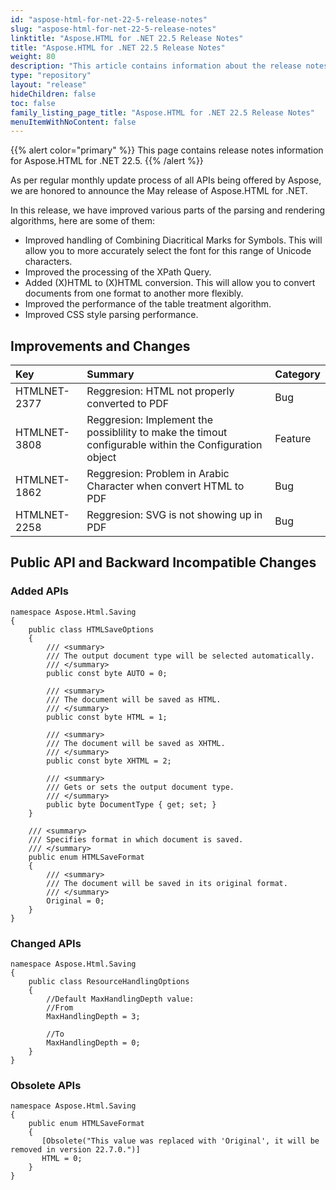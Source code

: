 ```yaml
---
id: "aspose-html-for-net-22-5-release-notes"
slug: "aspose-html-for-net-22-5-release-notes"
linktitle: "Aspose.HTML for .NET 22.5 Release Notes"
title: "Aspose.HTML for .NET 22.5 Release Notes"
weight: 80
description: "This article contains information about the release notes for Aspose.HTML for .NET 22.5."
type: "repository"
layout: "release"
hideChildren: false
toc: false
family_listing_page_title: "Aspose.HTML for .NET 22.5 Release Notes"
menuItemWithNoContent: false
---
```


{{% alert color="primary" %}}
This page contains release notes information for Aspose.HTML for .NET 22.5.
{{% /alert %}}

As per regular monthly update process of all APIs being offered by Aspose, we are honored to announce the May release of Aspose.HTML for .NET.

In this release, we have improved various parts of the parsing and rendering algorithms, here are some of them:

* Improved handling of Combining Diacritical Marks for Symbols. This will allow you to more accurately select the font for this range of Unicode characters.
* Improved the processing of the XPath Query.
* Added (X)HTML to (X)HTML conversion. This will allow you to convert documents from one format to another more flexibly.
* Improved the performance of the table treatment algorithm.
* Improved CSS style parsing performance.


## Improvements and Changes

|**Key**|**Summary**|**Category**|
| :- | :- | :- |
|HTMLNET-2377|Reggresion: HTML not properly converted to PDF|Bug|
|HTMLNET-3808|Reggresion: Implement the possiblility to make the timout configurable within the Configuration object|Feature|
|HTMLNET-1862|Reggresion: Problem in Arabic Character when convert HTML to PDF|Bug|
|HTMLNET-2258|Reggresion: SVG is not showing up in PDF|Bug|

## Public API and Backward Incompatible Changes

### Added APIs

```
namespace Aspose.Html.Saving
{
    public class HTMLSaveOptions
    {
        /// <summary>
        /// The output document type will be selected automatically.
        /// </summary>
        public const byte AUTO = 0;

        /// <summary>
        /// The document will be saved as HTML.
        /// </summary>
        public const byte HTML = 1;

        /// <summary>
        /// The document will be saved as XHTML.
        /// </summary>
        public const byte XHTML = 2;

        /// <summary>
        /// Gets or sets the output document type.
        /// </summary>
        public byte DocumentType { get; set; }
    }

    /// <summary>
    /// Specifies format in which document is saved.
    /// </summary>
    public enum HTMLSaveFormat
    {
        /// <summary>
        /// The document will be saved in its original format.
        /// </summary>
        Original = 0;
    }
}
```

### Changed APIs

```
namespace Aspose.Html.Saving
{
    public class ResourceHandlingOptions
    {
        //Default MaxHandlingDepth value:
        //From
        MaxHandlingDepth = 3;

        //To
        MaxHandlingDepth = 0;
    }
}
```

### Obsolete APIs

```
namespace Aspose.Html.Saving
{
    public enum HTMLSaveFormat
    {
       [Obsolete("This value was replaced with 'Original', it will be removed in version 22.7.0.")]
       HTML = 0;
    }
}

```

